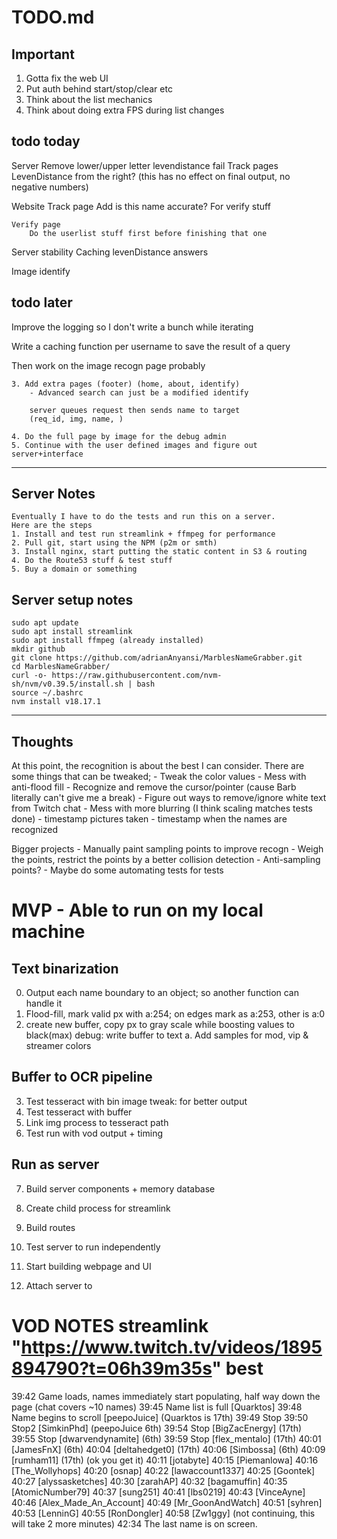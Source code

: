 # TODO.md

## Important

1. Gotta fix the web UI
2. Put auth behind start/stop/clear etc
3. Think about the list mechanics
4. Think about doing extra FPS during list changes

## todo today

Server
    Remove lower/upper letter levendistance fail
    Track pages
    LevenDistance from the right? (this has no effect on final output, no negative numbers)

Website
    Track page
        Add is this name accurate? For verify stuff
    
    Verify page
        Do the userlist stuff first before finishing that one

Server stability
    Caching levenDistance answers

Image identify

## todo later
Improve the logging so I don't write a bunch while iterating

Write a caching function per username to save the result of a query

Then work on the image recogn page probably

    3. Add extra pages (footer) (home, about, identify)
        - Advanced search can just be a modified identify

        server queues request then sends name to target
        (req_id, img, name, )

    4. Do the full page by image for the debug admin
    5. Continue with the user defined images and figure out server+interface

---

## Server Notes
    Eventually I have to do the tests and run this on a server.
    Here are the steps
    1. Install and test run streamlink + ffmpeg for performance
    2. Pull git, start using the NPM (p2m or smth)
    3. Install nginx, start putting the static content in S3 & routing
    4. Do the Route53 stuff & test stuff
    5. Buy a domain or something

## Server setup notes

    sudo apt update
    sudo apt install streamlink
    sudo apt install ffmpeg (already installed)
    mkdir github
    git clone https://github.com/adrianAnyansi/MarblesNameGrabber.git
    cd MarblesNameGrabber/
    curl -o- https://raw.githubusercontent.com/nvm-sh/nvm/v0.39.5/install.sh | bash
    source ~/.bashrc
    nvm install v18.17.1





---
## Thoughts

At this point, the recognition is about the best I can consider.
There are some things that can be tweaked;
    - Tweak the color values
    - Mess with anti-flood fill
    - Recognize and remove the cursor/pointer (cause Barb literally can't give me a break)
    - Figure out ways to remove/ignore white text from Twitch chat
    - Mess with more blurring (I think scaling matches tests done)
    - timestamp pictures taken
    - timestamp when the names are recognized

Bigger projects
    - Manually paint sampling points to improve recogn
    - Weigh the points, restrict the points by a better collision detection
        - Anti-sampling points?
    - Maybe do some automating tests for tests

# MVP - Able to run on my local machine

## Text binarization 
0. Output each name boundary to an object; so another function can handle it
1. Flood-fill, mark valid px with a:254; on edges mark as a:253, other is a:0
2. create new buffer, copy px to gray scale while boosting values to black(max)
    debug: write buffer to text
    a. Add samples for mod, vip & streamer colors

## Buffer to OCR pipeline
3. Test tesseract with bin image
    tweak: for better output
4. Test tesseract with buffer
5. Link img process to tesseract path
6. Test run with vod output + timing

## Run as server
7. Build server components + memory database
8. Create child process for streamlink
9. Build routes
10. Test server to run independently

11. Start building webpage and UI
12. Attach server to 



# VOD  NOTES streamlink "https://www.twitch.tv/videos/1895894790?t=06h39m35s" best

39:42 Game loads, names immediately start populating, half way down the page (chat covers ~10 names)
39:45 Name list is full [Quarktos] 
39:48 Name begins to scroll [peepoJuice] (Quarktos is 17th)
39:49 Stop
39:50 Stop2 [SimkinPhd] (peepoJuice 6th)
39:54 Stop [BigZacEnergy] (17th)
39:55 Stop [dwarvendynamite] (6th)
39:59 Stop [flex_mentalo] (17th)
40:01 [JamesFnX] (6th)
40:04 [deltahedget0] (17th)
40:06 [Simbossa] (6th)
40:09 [rumham11] (17th) (ok you get it)
40:11 [jotabyte]
40:15 [Piemanlowa]
40:16 [The_Wollyhops]
40:20 [osnap]
40:22 [lawaccount1337]
40:25 [Goontek]
40:27 [alyssasketches]
40:30 [zarahAP]
40:32 [bagamuffin]
40:35 [AtomicNumber79]
40:37 [sung251]
40:41 [lbs0219]
40:43 [VinceAyne]
40:46 [Alex_Made_An_Account]
40:49 [Mr_GoonAndWatch]
40:51 [syhren]
40:53 [LenninG]
40:55 [RonDongler]
40:58 [Zw1ggy]
(not continuing, this will take 2 more minutes)
42:34 The last name is on screen.
